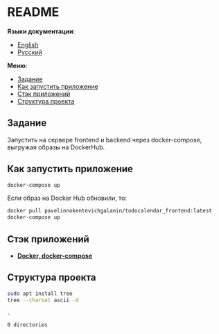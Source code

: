 # README

**Языки документации**:

- [English](README.md)
- [Русский](README-ru.md)

**Меню**:

- [Задание](#задание)
- [Как запустить приложение](#как-запустить-приложение)
- [Стэк приложений](#стэк-приложений)
- [Структура проекта](#структура-проекта)

## Задание

Запустить на сервере frontend и backend через docker-compose,
выгружая образы на DockerHub.

## Как запустить приложение

```bash
docker-compose up
```

Если образ на Docker Hub обновили, то:

```bash
docker pull pavelinnokentevichgalanin/todocalendar_frontend:latest
docker-compose up
```

## Стэк приложений

- **[Docker, docker-compose](https://www.docker.com/)**

## Структура проекта

```bash
sudo apt install tree
tree --charset ascii -d
```

```
.

0 directories
```
